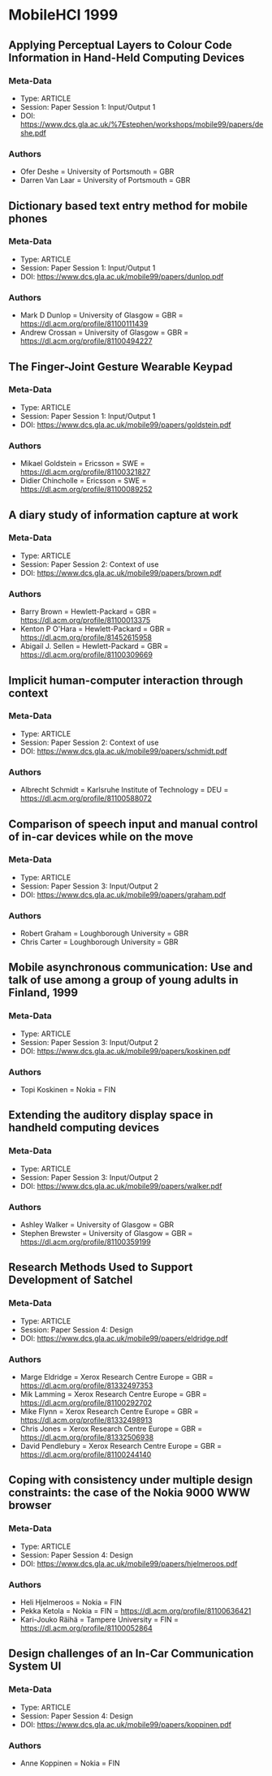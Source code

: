 # MobileHCI 1999

## Applying Perceptual Layers to Colour Code Information in Hand-Held Computing Devices
### Meta-Data
* Type: ARTICLE
* Session: Paper Session 1: Input/Output 1
* DOI: https://www.dcs.gla.ac.uk/%7Estephen/workshops/mobile99/papers/deshe.pdf
### Authors
* Ofer Deshe = University of Portsmouth = GBR
* Darren Van Laar = University of Portsmouth = GBR

## Dictionary based text entry method for mobile phones
### Meta-Data
* Type: ARTICLE
* Session: Paper Session 1: Input/Output 1
* DOI: https://www.dcs.gla.ac.uk/mobile99/papers/dunlop.pdf
### Authors
* Mark D Dunlop = University of Glasgow = GBR = https://dl.acm.org/profile/81100111439
* Andrew Crossan = University of Glasgow = GBR = https://dl.acm.org/profile/81100494227

## The Finger-Joint Gesture Wearable Keypad
### Meta-Data
* Type: ARTICLE
* Session: Paper Session 1: Input/Output 1
* DOI: https://www.dcs.gla.ac.uk/mobile99/papers/goldstein.pdf
### Authors
* Mikael Goldstein = Ericsson = SWE = https://dl.acm.org/profile/81100321827
* Didier Chincholle = Ericsson = SWE = https://dl.acm.org/profile/81100089252

## A diary study of information capture at work
### Meta-Data
* Type: ARTICLE
* Session: Paper Session 2: Context of use
* DOI: https://www.dcs.gla.ac.uk/mobile99/papers/brown.pdf
### Authors
* Barry Brown = Hewlett-Packard = GBR = https://dl.acm.org/profile/81100013375
* Kenton P O'Hara = Hewlett-Packard  = GBR = https://dl.acm.org/profile/81452615958
* Abigail J. Sellen = Hewlett-Packard = GBR = https://dl.acm.org/profile/81100309669

## Implicit human-computer interaction through context
### Meta-Data
* Type: ARTICLE
* Session: Paper Session 2: Context of use
* DOI: https://www.dcs.gla.ac.uk/mobile99/papers/schmidt.pdf
### Authors
* Albrecht Schmidt = Karlsruhe Institute of Technology = DEU = https://dl.acm.org/profile/81100588072

## Comparison of speech input and manual control of in-car devices while on the move
### Meta-Data
* Type: ARTICLE
* Session: Paper Session 3: Input/Output 2
* DOI: https://www.dcs.gla.ac.uk/mobile99/papers/graham.pdf
### Authors
* Robert Graham = Loughborough University = GBR
* Chris Carter = Loughborough University = GBR

## Mobile asynchronous communication: Use and talk of use among a group of young adults in Finland, 1999
### Meta-Data
* Type: ARTICLE
* Session: Paper Session 3: Input/Output 2
* DOI: https://www.dcs.gla.ac.uk/mobile99/papers/koskinen.pdf
### Authors
* Topi Koskinen = Nokia = FIN

## Extending the auditory display space in handheld computing devices
### Meta-Data
* Type: ARTICLE
* Session: Paper Session 3: Input/Output 2
* DOI: https://www.dcs.gla.ac.uk/mobile99/papers/walker.pdf
### Authors
* Ashley Walker = University of Glasgow = GBR
* Stephen Brewster = University of Glasgow = GBR = https://dl.acm.org/profile/81100359199 

## Research Methods Used to Support Development of Satchel
### Meta-Data
* Type: ARTICLE
* Session: Paper Session 4: Design
* DOI: https://www.dcs.gla.ac.uk/mobile99/papers/eldridge.pdf
### Authors
* Marge Eldridge = Xerox Research Centre Europe = GBR = https://dl.acm.org/profile/81332497353
* Mik Lamming = Xerox Research Centre Europe = GBR = https://dl.acm.org/profile/81100292702
* Mike Flynn = Xerox Research Centre Europe = GBR = https://dl.acm.org/profile/81332498913
* Chris Jones = Xerox Research Centre Europe = GBR = https://dl.acm.org/profile/81332506938
* David Pendlebury = Xerox Research Centre Europe = GBR = https://dl.acm.org/profile/81100244140

## Coping with consistency under multiple design constraints: the case of the Nokia 9000 WWW browser
### Meta-Data
* Type: ARTICLE
* Session: Paper Session 4: Design
* DOI: https://www.dcs.gla.ac.uk/mobile99/papers/hjelmeroos.pdf
### Authors
* Heli Hjelmeroos = Nokia = FIN 
* Pekka Ketola = Nokia = FIN = https://dl.acm.org/profile/81100636421
* Kari-Jouko Räihä = Tampere University = FIN = https://dl.acm.org/profile/81100052864

## Design challenges of an In-Car Communication System UI
### Meta-Data
* Type: ARTICLE
* Session: Paper Session 4: Design
* DOI: https://www.dcs.gla.ac.uk/mobile99/papers/koppinen.pdf
### Authors
* Anne Koppinen = Nokia = FIN 
